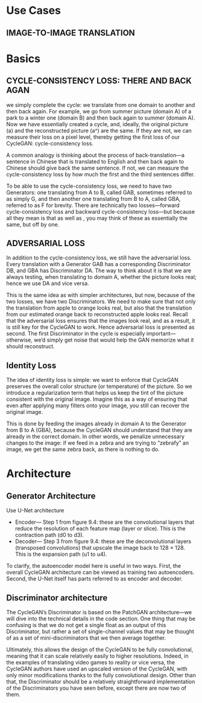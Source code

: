 
# Use Cases
## IMAGE-TO-IMAGE TRANSLATION

# Basics
## CYCLE-CONSISTENCY LOSS: THERE AND BACK AGAN
we simply complete the cycle: we translate from one domain to another and then back again. For example, we go from summer picture (domain A) of a park to a winter one (domain B) and then back again to summer (domain A). Now we have essentially created a cycle, and, ideally, the original picture (a) and the reconstructed picture (a^) are the same. If they are not, we can measure their loss on a pixel level, thereby getting the first loss of our CycleGAN: cycle-consistency loss.

A common analogy is thinking about the process of back-translation—a sentence in Chinese that is translated to English and then back again to Chinese should give back the same sentence. If not, we can measure the cycle-consistency loss by how much the first and the third sentences differ.

To be able to use the cycle-consistency loss, we need to have two Generators: one translating from A to B, called GAB, sometimes referred to as simply G, and then another one translating from B to A, called GBA, referred to as F for brevity. There are technically two losses—forward cycle-consistency loss and backward cycle-consistency loss—but because all they mean is that  as well as , you may think of these as essentially the same, but off by one.

## ADVERSARIAL LOSS
In addition to the cycle-consistency loss, we still have the adversarial loss. Every translation with a Generator GAB has a corresponding Discriminator DB, and GBA has Discriminator DA. The way to think about it is that we are always testing, when translating to domain A, whether the picture looks real; hence we use DA and vice versa.

This is the same idea as with simpler architectures, but now, because of the two losses, we have two Discriminators. We need to make sure that not only the translation from apple to orange looks real, but also that the translation from our estimated orange back to reconstructed apple looks real. Recall that the adversarial loss ensures that the images look real, and as a result, it is still key for the CycleGAN to work. Hence adversarial loss is presented as second. The first Discriminator in the cycle is especially important—otherwise, we’d simply get noise that would help the GAN memorize what it should reconstruct.

## Identity Loss
The idea of identity loss is simple: we want to enforce that CycleGAN preserves the overall color structure (or temperature) of the picture. So we introduce a regularization term that helps us keep the tint of the picture consistent with the original image. Imagine this as a way of ensuring that even after applying many filters onto your image, you still can recover the original image.

This is done by feeding the images already in domain A to the Generator from B to A (GBA), because the CycleGAN should understand that they are already in the correct domain. In other words, we penalize unnecessary changes to the image: if we feed in a zebra and are trying to “zebrafy” an image, we get the same zebra back, as there is nothing to do.

# Architecture
## Generator Architecture
Use U-Net architecture
- Encoder— Step 1 from figure 9.4: these are the convolutional layers that reduce the resolution of each feature map (layer or slice). This is the contraction path (d0 to d3).
- Decoder— Step 3 from figure 9.4: these are the deconvolutional layers (transposed convolutions) that upscale the image back to 128 × 128. This is the expansion path (u1 to u4).

To clarify, the autoencoder model here is useful in two ways. First, the overall CycleGAN architecture can be viewed as training two autoencoders. Second, the U-Net itself has parts referred to as encoder and decoder.

## Discriminator architecture

The CycleGAN’s Discriminator is based on the PatchGAN architecture—we will dive into the technical details in the code section. One thing that may be confusing is that we do not get a single float as an output of this Discriminator, but rather a set of single-channel values that may be thought of as a set of mini-discriminators that we then average together.

Ultimately, this allows the design of the CycleGAN to be fully convolutional, meaning that it can scale relatively easily to higher resolutions. Indeed, in the examples of translating video games to reality or vice versa, the CycleGAN authors have used an upscaled version of the CycleGAN, with only minor modifications thanks to the fully convolutional design. Other than that, the Discriminator should be a relatively straightforward implementation of the Discriminators you have seen before, except there are now two of them.
